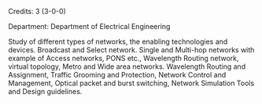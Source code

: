 Credits: 3 (3-0-0)

Department: Department of Electrical Engineering

Study of different types of networks, the enabling technologies and devices. Broadcast and Select network. Single and Multi-hop networks with example of Access networks, PONS etc., Wavelength Routing network, virtual topology, Metro and Wide area networks. Wavelength Routing and Assignment, Traffic Grooming and Protection, Network Control and Management, Optical packet and burst switching, Network Simulation Tools and Design guidelines.